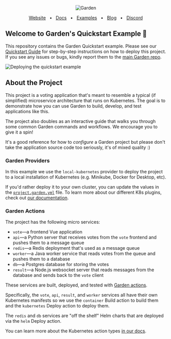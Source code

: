 <p align="center">
  <picture>
    <source media="(prefers-color-scheme: dark)" srcset="https://github-production-user-asset-6210df.s3.amazonaws.com/658727/272340510-34957be5-7318-4473-8141-2751ca571c4f.png">
    <source media="(prefers-color-scheme: light)" srcset="https://github-production-user-asset-6210df.s3.amazonaws.com/658727/272340472-ad8d7a46-ef85-47ea-9129-d815206ed2f6.png">
    <img alt="Garden" src="https://github-production-user-asset-6210df.s3.amazonaws.com/658727/272340472-ad8d7a46-ef85-47ea-9129-d815206ed2f6.png">
  </picture>
</p>
<div align="center">
  <a href="https://garden.io/?utm_source=github-quickstart">Website</a>
  <span>&nbsp;&nbsp;•&nbsp;&nbsp;</span>
  <a href="https://docs.garden.io/?utm_source=github-quickstart">Docs</a>
  <span>&nbsp;&nbsp;•&nbsp;&nbsp;</span>
  <a href="https://github.com/garden-io/garden/tree/0.13.21/examples">Examples</a>
  <span>&nbsp;&nbsp;•&nbsp;&nbsp;</span>
  <a href="https://garden.io/blog/?utm_source=github-quickstart">Blog</a>
  <span>&nbsp;&nbsp;•&nbsp;&nbsp;</span>
  <a href="https://go.garden.io/discord">Discord</a>
</div>

## Welcome to Garden's Quickstart Example 👋

This repository contains the Garden Quickstart example. Please see our [Quickstart Guide](https://docs.garden.io/getting-started/quickstart) for step-by-step instructions on how to deploy this project. If you see any issues or bugs, kindly report them to the [main Garden repo](https://github.com/garden-io/garden/issues/new).

![Deploying the quickstart example](https://public-assets-for-docs-site.s3.eu-central-1.amazonaws.com/quickstart-example.gif)

## About the Project

This project is a voting application that's meant to resemble a typical (if simplified) microservice architecture that runs on Kubernetes. The goal is to demonstrate how you can use Garden to build, develop, and test applications like this.

The project also doubles as an interactive guide that walks you through some common Garden commands and workflows. We encourage you to give it a spin!

It's a good reference for how to _configure_ a Garden project but please don't take the application source code too seriously, it's of mixed quality :)

### Garden Providers

In this example we use the `local-kubernetes` provider to deploy the project to a local installation of Kubernetes (e.g. Minikube, Docker for Desktop, etc).

If you'd rather deploy it to your own cluster, you can update the values in the [`project.garden.yml`](https://github.com/garden-io/quickstart-example/blob/main/project.garden.yml) file. To learn more about our different K8s plugins, check out [our documentation](https://docs.garden.io/kubernetes-plugins/about).

### Garden Actions

The project has the following micro services:

- `vote`—a frontend Vue application
- `api`—a Python server that receives votes from the `vote` frontend and pushes them to a message queue
- `redis`—a Redis deployment that's used as a message queue
- `worker`—a Java worker service that reads votes from the queue and pushes them to a database
- `db`—a Postgres database for storing the votes
- `result`—a Node.js websocket server that reads messages from the database and sends back to the `vote` client

These services are built, deployed, and tested with [Garden actions](https://docs.garden.io/overview/core-concepts#action).

Specifically, the `vote`, `api`, `result`, and `worker` services all have their own Kubernetes manifests so we use the `container` Build action to build them and the `kubernetes` Deploy action to deploy them.

The `redis` and `db` services are "off the shelf" Helm charts that are deployed via the `helm` Deploy action.

You can learn more about the Kubernetes action types [in our docs](https://docs.garden.io/kubernetes-plugins/actions).
